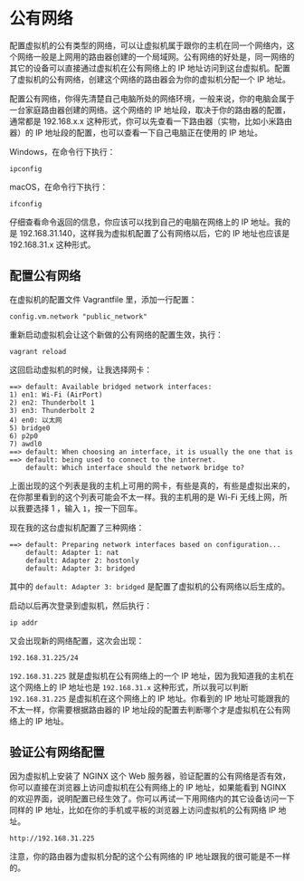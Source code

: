 # 公有网络

配置虚拟机的公有类型的网络，可以让虚拟机属于跟你的主机在同一个网络内，这个网络一般是上网用的路由器创建的一个局域网。公有网络的好处是，同一网络的其它的设备可以直接通过虚拟机在公有网络上的 IP 地址访问到这台虚拟机。配置了虚拟机的公有网络，创建这个网络的路由器会为你的虚拟机分配一个 IP 地址。

配置公有网络，你得先清楚自己电脑所处的网络环境，一般来说，你的电脑会属于一台家庭路由器创建的网络。这个网络的 IP 地址段，取决于你的路由器的配置，通常都是 192.168.x.x 这种形式，你可以先查看一下路由器（实物，比如小米路由器）的 IP 地址段的配置，也可以查看一下自己电脑正在使用的 IP 地址。

Windows，在命令行下执行：

```
ipconfig
```

macOS，在命令行下执行：

```
ifconfig
```

仔细查看命令返回的信息，你应该可以找到自己的电脑在网络上的 IP 地址。我的是 192.168.31.140，这样我为虚拟机配置了公有网络以后，它的 IP 地址也应该是 192.168.31.x 这种形式。

## 配置公有网络

在虚拟机的配置文件 Vagrantfile 里，添加一行配置：

```
config.vm.network "public_network"
```

重新启动虚拟机会让这个新做的公有网络的配置生效，执行：

```
vagrant reload
```

这回启动虚拟机的时候，让我选择网卡：

```
==> default: Available bridged network interfaces:
1) en1: Wi-Fi (AirPort)
2) en2: Thunderbolt 1
3) en3: Thunderbolt 2
4) en0: 以太网
5) bridge0
6) p2p0
7) awdl0
==> default: When choosing an interface, it is usually the one that is
==> default: being used to connect to the internet.
    default: Which interface should the network bridge to?
```

上面出现的这个列表是我的主机上可用的网卡，有些是真的，有些是虚拟出来的，在你那里看到的这个列表可能会不太一样。我的主机用的是 Wi-Fi 无线上网，所以我要选择 1 ，输入 `1`，按一下回车。

现在我的这台虚拟机配置了三种网络：

```
==> default: Preparing network interfaces based on configuration...
    default: Adapter 1: nat
    default: Adapter 2: hostonly
    default: Adapter 3: bridged
```

其中的 `default: Adapter 3: bridged` 是配置了虚拟机的公有网络以后生成的。

启动以后再次登录到虚拟机，然后执行：

```
ip addr
```

又会出现新的网络配置，这次会出现：

```
192.168.31.225/24
```

`192.168.31.225` 就是虚拟机在公有网络上的一个 IP 地址，因为我知道我的主机在这个网络上的 IP 地址也是 `192.168.31.x` 这种形式，所以我可以判断 `192.168.31.225` 是虚拟机在这个网络上的 IP 地址。你看到的 IP 地址可能跟我的不太一样，你需要根据路由器的 IP 地址段的配置去判断哪个才是虚拟机在公有网络上的 IP 地址。

## 验证公有网络配置

因为虚拟机上安装了 NGINX 这个 Web 服务器，验证配置的公有网络是否有效，你可以直接在浏览器上访问虚拟机在公有网络上的 IP 地址，如果能看到 NGINX 的欢迎界面，说明配置已经生效了。你可以再试一下用网络内的其它设备访问一下同样的 IP 地址，比如在你的手机或平板的浏览器上访问虚拟机的公有网络 IP 地址。

```
http://192.168.31.225
```

注意，你的路由器为虚拟机分配的这个公有网络的 IP 地址跟我的很可能是不一样的。

